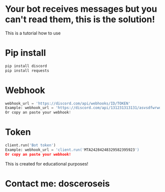 # Your bot receives messages but you can't read them, this is the solution!

This is a tutorial how to use

# Pip install 
```python
pip install discord 
pip install requests
```

# Webhook 

```python
webhook_url = 'https://discord.com/api/webhooks/ID/TOKEN'
Example: webhook_url = 'https://discord.com/api/131231313131/asvsdfwrwd'
Or copy an paste your webhook!
```

# Token

```python
client.run('Bot token')
Example: webhook_url = 'client.run('MTA24284248329582395923')
Or copy an paste your webhook!
```

This is created for educational purposes!


# Contact me: dosceroseis
